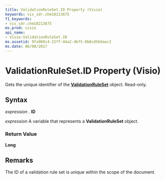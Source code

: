 ```yaml
---
title: ValidationRuleSet.ID Property (Visio)
keywords: vis_sdr.chm18213675
f1_keywords:
- vis_sdr.chm18213675
ms.prod: visio
api_name:
- Visio.ValidationRuleSet.ID
ms.assetid: 9fa989c4-22ff-44a2-4bf5-0b0cd56daec2
ms.date: 06/08/2017
---
```



# ValidationRuleSet.ID Property (Visio)

Gets the unique identifier of the  **[ValidationRuleSet](validationruleset-object-visio.md)** object. Read-only.


## Syntax

 _expression_ . **ID**

 _expression_ A variable that represents a **ValidationRuleSet** object.


### Return Value

 **Long**


## Remarks

The ID of a validation rule set is unique within the scope of the document.



